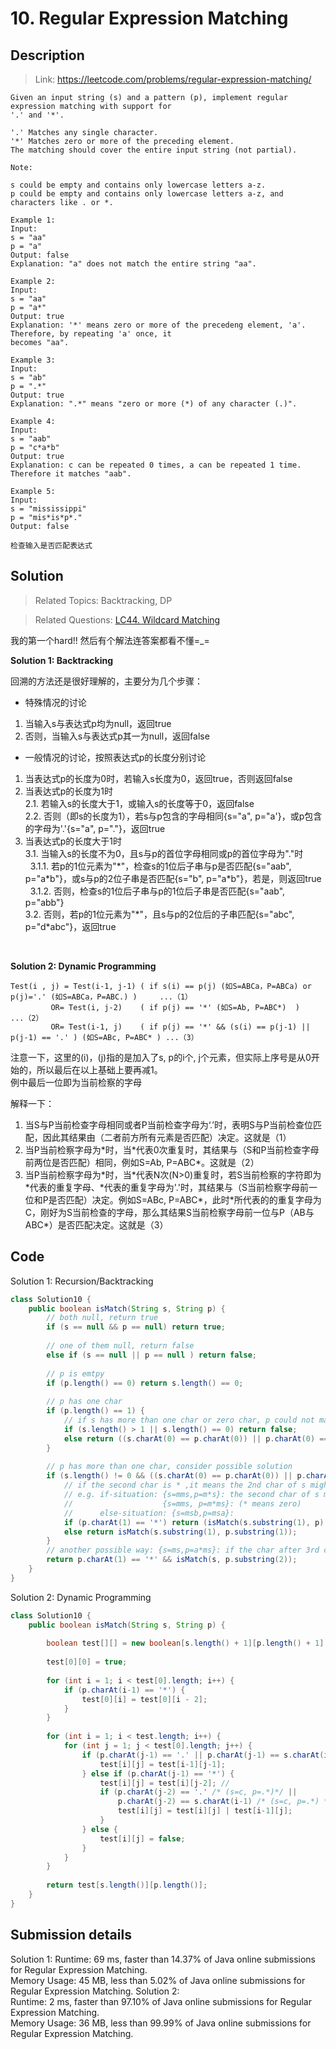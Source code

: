 # 10. Regular Expression Matching

## Description

> Link: https://leetcode.com/problems/regular-expression-matching/

```
Given an input string (s) and a pattern (p), implement regular expression matching with support for
'.' and '*'.

'.' Matches any single character.
'*' Matches zero or more of the preceding element.
The matching should cover the entire input string (not partial).

Note:

s could be empty and contains only lowercase letters a-z.
p could be empty and contains only lowercase letters a-z, and characters like . or *.

Example 1:
Input:
s = "aa"
p = "a"
Output: false
Explanation: "a" does not match the entire string "aa".

Example 2:
Input:
s = "aa"
p = "a*"
Output: true
Explanation: '*' means zero or more of the precedeng element, 'a'. Therefore, by repeating 'a' once, it 
becomes "aa".

Example 3:
Input:
s = "ab"
p = ".*"
Output: true
Explanation: ".*" means "zero or more (*) of any character (.)".

Example 4:
Input:
s = "aab"
p = "c*a*b"
Output: true
Explanation: c can be repeated 0 times, a can be repeated 1 time. Therefore it matches "aab".

Example 5:
Input:
s = "mississippi"
p = "mis*is*p*."
Output: false

检查输入是否匹配表达式

```


## Solution

> Related Topics: Backtracking, DP

> Related Questions: [LC44. ](https://leetcode.com/problems/wildcard-matching/)[Wildcard Matching]()

我的第一个hard!! 然后有个解法连答案都看不懂=_=<br>

**Solution 1: Backtracking**

回溯的方法还是很好理解的，主要分为几个步骤：
- 特殊情况的讨论
1. 当输入s与表达式p均为null，返回true
2. 否则，当输入s与表达式p其一为null，返回false
- 一般情况的讨论，按照表达式p的长度分别讨论
1. 当表达式p的长度为0时，若输入s长度为0，返回true，否则返回false
2. 当表达式p的长度为1时<br>
  2.1. 若输入s的长度大于1，或输入s的长度等于0，返回false<br>
  2.2. 否则（即s的长度为1），若s与p包含的字母相同{s="a", p="a'}，或p包含的字母为'.'{s="a", p="."}，返回true<br>
3. 当表达式p的长度大于1时<br>
  3.1. 当输入s的长度不为0，且s与p的首位字母相同或p的首位字母为"."时<br>
    &nbsp;&nbsp;3.1.1. 若p的1位元素为"\*"，检查s的1位后子串与p是否匹配{s="aab", p="a\*b"}，或s与p的2位子串是否匹配{s="b", p="a\*b"}，若是，则返回true<br>
    &nbsp;&nbsp;3.1.2. 否则，检查s的1位后子串与p的1位后子串是否匹配{s="aab", p="abb"}<br>
  3.2. 否则，若p的1位元素为"\*"，且s与p的2位后的子串匹配{s="abc", p="d\*abc"}，返回true

<Br>

**Solution 2: Dynamic Programming**

```
Test(i , j) = Test(i-1, j-1) ( if s(i) == p(j) (如S=ABCa，P=ABCa) or p(j)='.' (如S=ABCa，P=ABC.) )     ...（1）
         OR= Test(i, j-2)    ( if p(j) == '*' (如S=Ab, P=ABC*)  )                                      ...（2）
         OR= Test(i-1, j)    ( if p(j) == '*' && (s(i) == p(j-1) || p(j-1) == '.' ) (如S=ABc, P=ABC* ) ...（3）
```
注意一下，这里的(i)，(j)指的是加入了s, p的i个, j个元素，但实际上序号是从0开始的，所以最后在以上基础上要再减1。<br>
例中最后一位即为当前检察的字母<br>

解释一下：<br>
1. 当S与P当前检查字母相同或者P当前检查字母为‘.’时，表明S与P当前检查位匹配，因此其结果由（二者前方所有元素是否匹配）决定。这就是（1）<br>
2. 当P当前检察字母为\*时，当\*代表0次重复时，其结果与（S和P当前检查字母前两位是否匹配）相同，例如S=Ab, P=ABC\*。这就是（2）<br>
3. 当P当前检察字母为\*时，当\*代表N次(N>0)重复时，若S当前检察的字符即为*代表的重复字母、*代表的重复字母为'.'时，其结果与（S当前检察字母前一位和P是否匹配）决定。例如S=ABc, P=ABC\*，此时\*所代表的的重复字母为C，刚好为S当前检查的字母，那么其结果S当前检察字母前一位与P（AB与ABC\*）是否匹配决定。这就是（3）<br>


## Code
Solution 1: Recursion/Backtracking
```java
class Solution10 {
    public boolean isMatch(String s, String p) {
        // both null, return true
        if (s == null && p == null) return true;
        
        // one of them null, return false
        else if (s == null || p == null ) return false;
        
        // p is emtpy 
        if (p.length() == 0) return s.length() == 0;
        
        // p has one char
        if (p.length() == 1) {
            // if s has more than one char or zero char, p could not match s
            if (s.length() > 1 || s.length() == 0) return false;
            else return ((s.charAt(0) == p.charAt(0)) || p.charAt(0) == '.') ;
        }
        
        // p has more than one char, consider possible solution
        if (s.length() != 0 && ((s.charAt(0) == p.charAt(0)) || p.charAt(0) == '.' )) {
            // if the second char is * ,it means the 2nd char of s might match the 1st char of p or subsequent 
            // e.g. if-situation: {s=mms,p=m*s}: the second char of s match the 1st char of p(* means one); 
            //                    {s=mms, p=m*ms}: (* means zero)
            //      else-situation: {s=msb,p=msa}: 
            if (p.charAt(1) == '*') return (isMatch(s.substring(1), p) || isMatch(s, p.substring(2)));
            else return isMatch(s.substring(1), p.substring(1));
        }
        // another possible way: {s=ms,p=a*ms}: if the char after 3rd char match s, return true. (* means zero)
        return p.charAt(1) == '*' && isMatch(s, p.substring(2));
    }
}
```
Solution 2: Dynamic Programming
```java
class Solution10 {
    public boolean isMatch(String s, String p) {
       
        boolean test[][] = new boolean[s.length() + 1][p.length() + 1];
        
        test[0][0] = true;
        
        for (int i = 1; i < test[0].length; i++) {
            if (p.charAt(i-1) == '*') {
                test[0][i] = test[0][i - 2];
            }
        }
        
        for (int i = 1; i < test.length; i++) {
            for (int j = 1; j < test[0].length; j++) {
                if (p.charAt(j-1) == '.' || p.charAt(j-1) == s.charAt(i-1)) {
                    test[i][j] = test[i-1][j-1];
                } else if (p.charAt(j-1) == '*') {
                    test[i][j] = test[i][j-2]; // 
                    if (p.charAt(j-2) == '.' /* (s=c, p=.*)*/ ||
                        p.charAt(j-2) == s.charAt(i-1) /* (s=c, p=.*) */) {
                        test[i][j] = test[i][j] | test[i-1][j];
                    }
                } else {
                    test[i][j] = false;
                }
            }
        }
        
        return test[s.length()][p.length()];
    }
}
```


## Submission details
Solution 1:
Runtime: 69 ms, faster than 14.37% of Java online submissions for Regular Expression Matching.<br>
Memory Usage: 45 MB, less than 5.02% of Java online submissions for Regular Expression Matching.
Solution 2:<br>
Runtime: 2 ms, faster than 97.10% of Java online submissions for Regular Expression Matching.<br>
Memory Usage: 36 MB, less than 99.99% of Java online submissions for Regular Expression Matching.
